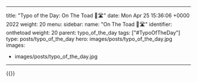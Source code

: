 
---
title: "Typo of the Day: On The Toad 🐸🛣️"
date: Mon Apr 25 15:36:06 +0000 2022
weight: 20
menu:
  sidebar:
    name: "On The Toad 🐸🛣️"
    identifier: onthetoad
    weight: 20
    parent: typo_of_the_day
tags: ["#TypoOfTheDay"]
type: posts/typo_of_the_day
hero: images/posts/typo_of_the_day.jpg
images:
- images/posts/typo_of_the_day.jpg
---


{{<tweet user="mariatta" id="1518614838666166273">}}

